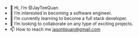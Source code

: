 - 👋 Hi, I’m @JayTeeQuan
- 👀 I’m interested in becoming a software engineer.
- 🌱 I’m currently learning to become a full stack developer.
- 💞️ I’m looking to collaborate on any type of exciting projects.
- 📫 How to reach me jasontquan@gmail.com

<!---
JayTeeQuan/JayTeeQuan is a ✨ special ✨ repository because its `README.md` (this file) appears on your GitHub profile.
You can click the Preview link to take a look at your changes.
--->
